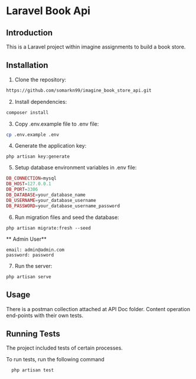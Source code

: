# Laravel Book Api

## Introduction

This is a Laravel project within imagine assignments to build a book store.

## Installation

1. Clone the repository:

```sh
https://github.com/somarkn99/imagine_book_store_api.git
```

2. Install dependencies:

```php
composer install
```

3. Copy .env.example file to .env file:

```sh
cp .env.example .env
```

4. Generate the application key:

```
php artisan key:generate
```

5. Setup database environment variables in .env file:

```php
DB_CONNECTION=mysql
DB_HOST=127.0.0.1
DB_PORT=3306
DB_DATABASE=your_database_name
DB_USERNAME=your_database_username
DB_PASSWORD=your_database_username_password
```

6. Run migration files and seed the database:

```
php artisan migrate:fresh --seed
```

** Admin User**

```
email: admin@admin.com
password: password
```

7. Run the server:

```
php artisan serve
```

## Usage

There is a postman collection attached at API Doc folder. Content operation end-points with their own tests.

## Running Tests

The project included tests of certain processes.

To run tests, run the following command

```php
  php artisan test
```
